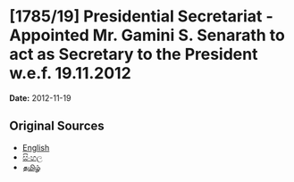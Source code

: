 # [1785/19] Presidential Secretariat - Appointed Mr. Gamini S. Senarath to act as Secretary to the President w.e.f. 19.11.2012

**Date:** 2012-11-19

## Original Sources

- [English](https://documents.gov.lk/view/extra-gazettes/2012/11/1785-19_E.pdf)
- [සිංහල](https://documents.gov.lk/view/extra-gazettes/2012/11/1785-19_S.pdf)
- [தமிழ்](https://documents.gov.lk/view/extra-gazettes/2012/11/1785-19_T.pdf)
